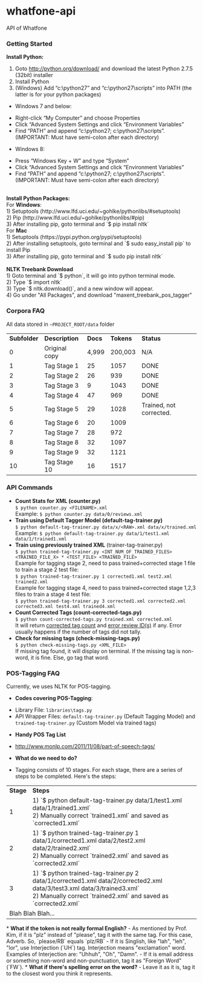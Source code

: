 whatfone-api
============

API of Whatfone

### Getting Started

<b>Install Python:</b><br>
1) Goto http://python.org/download/ and download the latest Python 2.7.5 (32bit) installer<br>
2) Install Python<br>
3) (Windows) Add “c:\python27” and “c:\python27\scripts” into PATH (the latter is for your python packages)
* Windows 7 and below:
 - Right-click “My Computer” and choose Properties
 - Click “Advanced System Settings and click “Environment Variables”
 - Find “PATH” and append “c:\python27; c:\python27\scripts”. (IMPORTANT: Must have semi-colon after each directory)
* Windows 8:
 - Press “Windows Key + W” and type “System”
 - Click “Advanced System Settings and click “Environment Variables”
 - Find “PATH” and append “c:\python27; c:\python27\scripts”. (IMPORTANT: Must have semi-colon after each directory)

<br>
<b>Install Python Packages:</b><br>
For <b>Windows</b>:<br>
1) Setuptools (http://www.lfd.uci.edu/~gohlke/pythonlibs/#setuptools)<br>
2) Pip (http://www.lfd.uci.edu/~gohlke/pythonlibs/#pip)<br>
3) After installing pip, goto terminal and `$ pip install nltk`<br>
For <b>Mac</b><br>
1) Setuptools (https://pypi.python.org/pypi/setuptools)<br>
2) After installing setuptools, goto terminal and `$ sudo easy_install pip` to install Pip<br>
3) After installing pip, goto terminal and `$ sudo pip install nltk`<br>

<br>
<b>NLTK Treebank Download</b><br>
1) Goto terminal and `$ python`, it will go into python terminal mode.<br>
2) Type `$ import nltk`<br>
3) Type `$ nltk.download()`, and a new window will appear.<br>
4) Go under "All Packages", and download "maxent_treebank_pos_tagger"<br>

### Corpora FAQ
All data stored in `~PROJECT_ROOT/data` folder
<table>
  <tr>
    <td><b>Subfolder</b></td>
    <td><b>Description</b></td>
    <td><b>Docs</b></td>
    <td><b>Tokens</b></td>
    <td><b>Status</b></td>
  </tr>
  <tr>
    <td>0</td>
    <td>Original copy</td>
    <td>4,999</td>
    <td>200,003</td>
    <td>N/A</td>
  </tr>
  <tr>
    <td>1</td>
    <td>Tag Stage 1</td>
    <td>25</td>
    <td>1057</td>
    <td>DONE</td>
  </tr>
  <tr>
    <td>2</td>
    <td>Tag Stage 2</td>
    <td>26</td>
    <td>939</td>
    <td>DONE</td>
  </tr>
  <tr>
    <td>3</td>
    <td>Tag Stage 3</td>
    <td>9</td>
    <td>1043</td>
    <td>DONE</td>
  </tr>
  <tr>
    <td>4</td>
    <td>Tag Stage 4</td>
    <td>47</td>
    <td>969</td>
    <td>DONE</td>
  </tr>
  <tr>
    <td>5</td>
    <td>Tag Stage 5</td>
    <td>29</td>
    <td>1028</td>
    <td>Trained, not corrected.</td>
  </tr>
  <tr>
    <td>6</td>
    <td>Tag Stage 6</td>
    <td>20</td>
    <td>1009</td>
    <td></td>
  </tr>
  <tr>
    <td>7</td>
    <td>Tag Stage 7</td>
    <td>28</td>
    <td>972</td>
    <td></td>
  </tr>
  <tr>
    <td>8</td>
    <td>Tag Stage 8</td>
    <td>32</td>
    <td>1097</td>
    <td></td>
  </tr>
  <tr>
    <td>9</td>
    <td>Tag Stage 9</td>
    <td>32</td>
    <td>1121</td>
    <td></td>
  </tr>
  <tr>
    <td>10</td>
    <td>Tag Stage 10</td>
    <td>16</td>
    <td>1517</td>
    <td></td>
  </tr>
</table>

### API Commands

* <b>Count Stats for XML (counter.py)</b><br>
`$ python counter.py <FILENAME>.xml`<br>
Example: `$ python counter.py data/0/reviews.xml`<br>
* <b>Train using Default Tagger Model (default-tag-trainer.py)</b><br>
`$ python default-tag-trainer.py data/x/<RAW>.xml data/x/trained.xml`<br>
Example: `$ python default-tag-trainer.py data/1/test1.xml data/1/trained1.xml`<br>
* <b>Train using previously trained XML</b> (trainer-tag-trainer.py)<br>
`$ python trained-tag-trainer.py <INT_NUM_OF_TRAINED_FILES> <TRAINED_FILE_X> * <TEST_FILE> <TRAINED_FILE>`<br>
Example for tagging stage 2, need to pass trained+corrected stage 1 file to train a stage 2 test file:<br>
`$ python trained-tag-trainer.py 1 corrected1.xml test2.xml trained2.xml`<br>
Example for tagging stage 4, need to pass trained+corrected stage 1,2,3 files to train a stage 4 test file:<br>
`$ python trained-tag-trainer.py 3 corrected1.xml corrected2.xml corrected3.xml test4.xml trained4.xml`<br>
* <b>Count Corrected Tags (count-corrected-tags.py)</b><br>
`$ python count-corrected-tags.py trained.xml corrected.xml`<br>
It will return <u>corrected tag count</u> and <u>error review ID(s)</u> if any. Error usually happens if the number of tags did not tally. 
* <b>Check for missing tags (check-missing-tags.py)</b><br>
`$ python check-missing-tags.py <XML_FILE>`<br>
If missing tag found, it will display on terminal. If the missing tag is non-word, it is fine. Else, go tag that word.

### POS-Tagging FAQ
Currently, we uses NLTK for POS-tagging. 
* <b>Codes covering POS-Tagging</b>:
 - Library File: `libraries\tags.py`
 - API Wrapper Files: `default-tag-trainer.py` (Default Tagging Model) and `trained-tag-trainer.py` (Custom Model via trained tags)
* <b>Handy POS Tag List</b>
 - http://www.monlp.com/2011/11/08/part-of-speech-tags/
* <b>What do we need to do?</b>
 - Tagging consists of 10 stages. For each stage, there are a series of steps to be completed. Here's the steps:
 <table>
   <tr>
      <td><b>Stage</b></td>
      <td><b>Steps</b></td>
   </tr>
   <tr>
      <td>1</td>
      <td>
        1) `$ python default-tag-trainer.py data/1/test1.xml data/1/trained1.xml`<br>
        2) Manually correct `trained1.xml` and saved as `corrected1.xml`<br>
      </td>
   </tr>
   <tr>
      <td>2</td>
      <td>
        1) `$ python trained-tag-trainer.py 1 data/1/corrected1.xml data/2/test2.xml data/2/trained2.xml`<br>
        2) Manually correct `trained2.xml` and saved as `corrected2.xml`<br>
      </td>
   </tr>
   <tr>
      <td>3</td>
      <td>
        1) `$ python trained-tag-trainer.py 2 data/1/corrected1.xml data/2/corrected2.xml data/3/test3.xml data/3/trained3.xml`<br>
        2) Manually correct `trained2.xml` and saved as `corrected2.xml`<br>
      </td>
   </tr>
   <tr>
      <td colspan="2">Blah Blah Blah...</td>
   </tr>
 </table>
* <b>What if the token is not really formal English?</b>
 - As mentioned by Prof. Kim, if it is "plz" instead of "please", tag it with the same tag. For this case, Adverb. So, `please/RB` equals `plz/RB`
 - If it is Singlish, like "lah", "leh", "lor", use Interjection (`UH`) tag. Interjection means "exclamation" word. Examples of Interjection are: "Uhhuh", "Oh", "Damn".
 - If it is email address or something non-word and non-punctuation, tag it as "Foreign Word" (`FW`).
* <b>What if there's spelling error on the word?</b>
 - Leave it as it is, tag it to the closest word you think it represents.
